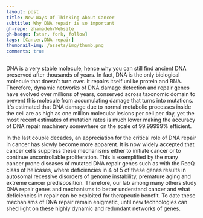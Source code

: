 ```yaml
---
layout: post
title: New Ways Of Thinking About Cancer
subtitle: Why DNA repair is so important
gh-repo: zhamadeh/Website
gh-badge: [star, fork, follow]
tags: [Cancer,DNA repair]
thumbnail-img: /assets/img/thumb.png
comments: true
---
```


DNA is a very stable molecule, hence why you can still find ancient DNA preserved after thousands of years. In fact, DNA is the only biological molecule that doesn’t turn over.  It repairs itself unlike protein and RNA. Therefore, dynamic networks of DNA damage detection and repair genes have evolved over millions of years, conserved across taxonomic domain to prevent this molecule from accumulating damage that turns into mutations. It's estimated that DNA damage due to normal metabolic processes inside the cell are as high as one million molecular lesions per cell per day, yet the most recent estimates of mutation rates is much lower making the accuracy of DNA repair machinery somewhere on the scale of 99.99999% efficient. 


In the last couple decades, an appreciation for the critical role of DNA repair in cancer has slowly become more apparent. It is now widely accepted that cancer cells suppress these mechanisms either to initiate cancer or to continue uncontrollable proliferation. This is exemplified by the many cancer prone diseases of mutated DNA repair genes such as with the RecQ class of helicases, where deficiencies in 4 of 5 of these genes results in autosomal recessive disorders of genome instability, premature aging and extreme cancer predisposition. Therefore, our lab among many others study DNA repair genes and mechanisms to better understand cancer and what deficiencies in repair can be exploited for therapeutic benefit. To date these mechanisms of DNA repair remain enigmatic, until new technologies can shed light on these highly dynamic and redundant networks of genes.

